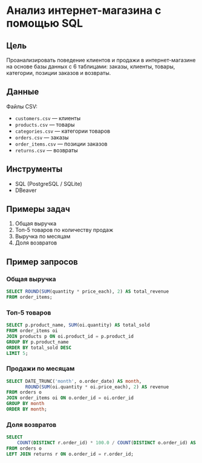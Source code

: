 
# Анализ интернет-магазина с помощью SQL

## Цель
Проанализировать поведение клиентов и продажи в интернет-магазине на основе базы данных с 6 таблицами: заказы, клиенты, товары, категории, позиции заказов и возвраты.

## Данные
Файлы CSV:
- `customers.csv` — клиенты
- `products.csv` — товары
- `categories.csv` — категории товаров
- `orders.csv` — заказы
- `order_items.csv` — позиции заказов
- `returns.csv` — возвраты

## Инструменты
- SQL (PostgreSQL / SQLite)
- DBeaver

## Примеры задач
1. Общая выручка
2. Топ-5 товаров по количеству продаж
3. Выручка по месяцам
4. Доля возвратов

##  Пример запросов

### Общая выручка
```sql
SELECT ROUND(SUM(quantity * price_each), 2) AS total_revenue
FROM order_items;
```

### Топ-5 товаров
```sql
SELECT p.product_name, SUM(oi.quantity) AS total_sold
FROM order_items oi
JOIN products p ON oi.product_id = p.product_id
GROUP BY p.product_name
ORDER BY total_sold DESC
LIMIT 5;
```

### Продажи по месяцам
```sql
SELECT DATE_TRUNC('month', o.order_date) AS month, 
       ROUND(SUM(oi.quantity * oi.price_each), 2) AS revenue
FROM orders o
JOIN order_items oi ON o.order_id = oi.order_id
GROUP BY month
ORDER BY month;
```

### Доля возвратов
```sql
SELECT 
    COUNT(DISTINCT r.order_id) * 100.0 / COUNT(DISTINCT o.order_id) AS return_rate_percent
FROM orders o
LEFT JOIN returns r ON o.order_id = r.order_id;
```
